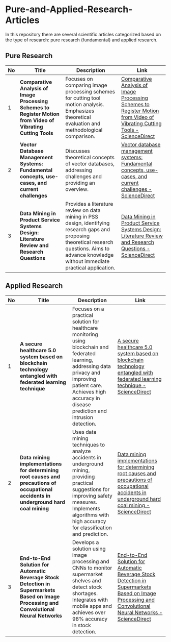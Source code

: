 # Pure-and-Applied-Research-Articles
In this repository there are several scientific articles categorized based on the type of research: pure research (fundamental) and applied research.

## Pure Research
| **No** | **Title** | **Description** | **Link** |
| --- | --- | --- | --- |
| 1 | **Comparative Analysis of Image Processing Schemes to Register Motion from Video of Vibrating Cutting Tools** | Focuses on comparing image processing schemes for cutting tool motion analysis. Emphasizes theoretical evaluation and methodological comparison. | [Comparative Analysis of Image Processing Schemes to Register Motion from Video of Vibrating Cutting Tools - ScienceDirect](https://www.sciencedirect.com/science/article/pii/S221282712300971X#abs0001) |
| 2 | **Vector Database Management Systems: Fundamental concepts, use-cases, and current challenges** | Discusses theoretical concepts of vector databases, addressing challenges and providing an overview. | [Vector database management systems: Fundamental concepts, use-cases, and current challenges - ScienceDirect](https://www.sciencedirect.com/science/article/pii/S1389041724000093) |
| 3 | **Data Mining in Product Service Systems Design: Literature Review and Research Questions** | Provides a literature review on data mining in PSS design, identifying research gaps and proposing theoretical research questions. Aims to advance knowledge without immediate practical application. | [Data Mining in Product Service Systems Design: Literature Review and Research Questions - ScienceDirect](https://www.sciencedirect.com/science/article/pii/S2212827117302809) |


## Applied Research
| **No** | **Title** | **Description** | **Link** |
| --- | --- | --- | --- |
| 1 | **A secure healthcare 5.0 system based on blockchain technology entangled with federated learning technique** | Focuses on a practical solution for healthcare monitoring using blockchain and federated learning, addressing data privacy and improving patient care. Achieves high accuracy in disease prediction and intrusion detection. | [A secure healthcare 5.0 system based on blockchain technology entangled with federated learning technique - ScienceDirect](https://www.sciencedirect.com/science/article/pii/S0010482522007417#sec6) |
| 2 | **Data mining implementations for determining root causes and precautions of occupational accidents in underground hard coal mining** | Uses data mining techniques to analyze accidents in underground mining, providing practical suggestions for improving safety measures. Implements algorithms with high accuracy for classification and prediction. | [Data mining implementations for determining root causes and precautions of occupational accidents in underground hard coal mining - ScienceDirect](https://www.sciencedirect.com/science/article/pii/S2093791124000696#abs0010) |
| 3 | **End-to-End Solution for Automatic Beverage Stock Detection in Supermarkets Based on Image Processing and Convolutional Neural Networks** | Develops a solution using image processing and CNNs to monitor supermarket shelves and detect stock shortages. Integrates with mobile apps and achieves over 98% accuracy in stock detection. | [End-to-End Solution for Automatic Beverage Stock Detection in Supermarkets Based on Image Processing and Convolutional Neural Networks - ScienceDirect](https://www.sciencedirect.com/science/article/pii/S2666307424000342#abs0002) |
